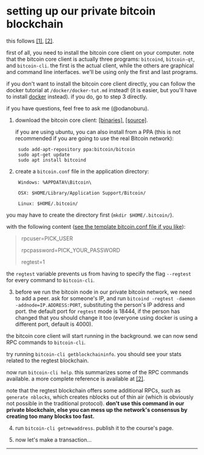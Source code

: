 # setting up our private bitcoin blockchain

this follows [[1]](https://bitcoin.org/en/developer-examples),
[[2]](https://bitcoin.org/en/developer-reference).

first of all, you need to install the bitcoin core client on your
computer. note that the bitcoin core client is actually three
programs: `bitcoind`, `bitcoin-qt`, and `bitcoin-cli`. the first is
the actual client, while the others are graphical and command line
interfaces. we'll be using only the first and last programs.

if you don't want to install the bitcoin core client directly, you can
follow the docker tutorial at `/docker/docker-tut.md` instead!  (it is
easier, but you'll have to
install [docker](https://www.docker.com/what-container) instead). if
you do, go to step 3 directly.

if you have questions, feel free to ask me (@odanoburu).
   
1. download the bitcoin core client:
   [[binaries]](https://bitcoin.org/en/download "bitcoin core download
   page"), [[source]](https://github.com/bitcoin/bitcoin).
   
   if you are using ubuntu, you can also install from a PPA (this is
   not recommended if you are going to use the real Bitcoin network):

        sudo add-apt-repository ppa:bitcoin/bitcoin
        sudo apt-get update
		sudo apt install bitcoind

2. create a `bitcoin.conf` file in the application directory:

        Windows: %APPDATA%\Bitcoin\
                
        OSX: $HOME/Library/Application Support/Bitcoin/
                
        Linux: $HOME/.bitcoin/
	
you may have to create the directory first (`mkdir $HOME/.bitcoin/`).

with the following content
([see the template bitcoin.conf file if you like](https://github.com/bitcoin/bitcoin/blob/master/contrib/debian/examples/bitcoin.conf)):

> rpcuser=PICK_USER
>
> rpcpassword=PICK_YOUR_PASSWORD
>
> regtest=1

the `regtest` variable prevents us from having to specify the flag
`--regtest` for every command to `bitcoin-cli`.

3. before we run the bitcoin node in our private bitcoin network, we
need to add a peer. ask for someone's IP, and run `bitcoind -regtest
-daemon -addnode=IP.ADDRESS:PORT`, substituting the person's IP
address and port. the default port for `regtest` mode is 18444, if the
person has changed that you should change it too (everyone using
docker is using a different port, default is 4000).

the bitcoin core client will start running in the background.  we can
now send RPC commands to `bitcoin-cli`.

try running `bitcoin-cli getblockchaininfo`. you should see your stats
related to the regtest blockchain.

now run `bitcoin-cli help`. this summarizes some of the RPC commands
available. a more complete reference is available at
[[2]](https://bitcoin.org/en/developer-reference).

note that the regtest blockchain offers some additional RPCs, such as
`generate nblocks`, which creates nblocks out of thin air (which is
obviously not possible in the traditional protocol). **don't use this
command in our private blockchain, else you can mess up the network's
consensus by creating too many blocks too fast.**

4. run `bitcoin-cli getnewaddress`. publish it to the course's page.

5. now let's make a transaction...

---

